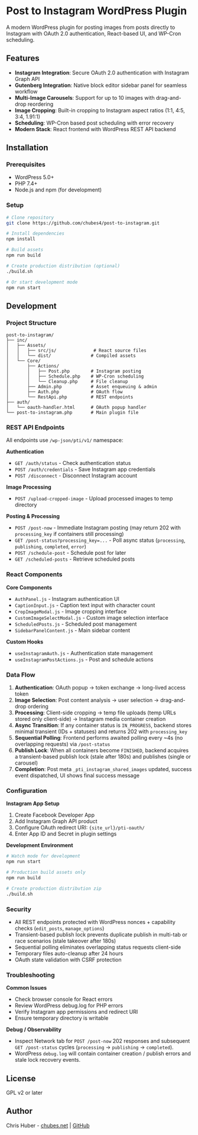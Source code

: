 # Post to Instagram WordPress Plugin

A modern WordPress plugin for posting images from posts directly to Instagram with OAuth 2.0 authentication, React-based UI, and WP-Cron scheduling.

## Features

- **Instagram Integration**: Secure OAuth 2.0 authentication with Instagram Graph API
- **Gutenberg Integration**: Native block editor sidebar panel for seamless workflow
- **Multi-Image Carousels**: Support for up to 10 images with drag-and-drop reordering
- **Image Cropping**: Built-in cropping to Instagram aspect ratios (1:1, 4:5, 3:4, 1.91:1)
- **Scheduling**: WP-Cron based post scheduling with error recovery
- **Modern Stack**: React frontend with WordPress REST API backend

## Installation

### Prerequisites
- WordPress 5.0+
- PHP 7.4+
- Node.js and npm (for development)

### Setup
```bash
# Clone repository
git clone https://github.com/chubes4/post-to-instagram.git

# Install dependencies
npm install

# Build assets
npm run build

# Create production distribution (optional)
./build.sh

# Or start development mode
npm run start
```

## Development

### Project Structure
```
post-to-instagram/
├── inc/
│   ├── Assets/
│   │   ├── src/js/              # React source files
│   │   └── dist/               # Compiled assets
│   └── Core/
│       ├── Actions/
│       │   ├── Post.php        # Instagram posting
│       │   ├── Schedule.php    # WP-Cron scheduling
│       │   └── Cleanup.php     # File cleanup
│       ├── Admin.php           # Asset enqueuing & admin
│       ├── Auth.php            # OAuth flow
│       └── RestApi.php         # REST endpoints
├── auth/
│   └── oauth-handler.html      # OAuth popup handler
└── post-to-instagram.php       # Main plugin file
```

### REST API Endpoints

All endpoints use `/wp-json/pti/v1/` namespace:

**Authentication**
- `GET /auth/status` - Check authentication status
- `POST /auth/credentials` - Save Instagram app credentials
- `POST /disconnect` - Disconnect Instagram account

**Image Processing**
- `POST /upload-cropped-image` - Upload processed images to temp directory

**Posting & Processing**
- `POST /post-now` - Immediate Instagram posting (may return 202 with `processing_key` if containers still processing)
- `GET /post-status?processing_key=...` - Poll async status (`processing`, `publishing`, `completed`, `error`)
- `POST /schedule-post` - Schedule post for later
- `GET /scheduled-posts` - Retrieve scheduled posts

### React Components

**Core Components**
- `AuthPanel.js` - Instagram authentication UI
- `CaptionInput.js` - Caption text input with character count
- `CropImageModal.js` - Image cropping interface
- `CustomImageSelectModal.js` - Custom image selection interface
- `ScheduledPosts.js` - Scheduled post management
- `SidebarPanelContent.js` - Main sidebar content

**Custom Hooks**
- `useInstagramAuth.js` - Authentication state management
- `useInstagramPostActions.js` - Post and schedule actions

### Data Flow

1. **Authentication**: OAuth popup → token exchange → long-lived access token
2. **Image Selection**: Post content analysis → user selection → drag-and-drop ordering
3. **Processing**: Client-side cropping → temp file uploads (temp URLs stored only client-side) → Instagram media container creation
4. **Async Transition**: If any container status is `IN_PROGRESS`, backend stores minimal transient (IDs + statuses) and returns 202 with `processing_key`
5. **Sequential Polling**: Frontend performs awaited polling every ~4s (no overlapping requests) via `/post-status`
6. **Publish Lock**: When all containers become `FINISHED`, backend acquires a transient-based publish lock (stale after 180s) and publishes (single or carousel)
7. **Completion**: Post meta `_pti_instagram_shared_images` updated, success event dispatched, UI shows final success message

### Configuration

**Instagram App Setup**
1. Create Facebook Developer App
2. Add Instagram Graph API product
3. Configure OAuth redirect URI: `{site_url}/pti-oauth/`
4. Enter App ID and Secret in plugin settings

**Development Environment**
```bash
# Watch mode for development
npm run start

# Production build assets only
npm run build

# Create production distribution zip
./build.sh
```

### Security

- All REST endpoints protected with WordPress nonces + capability checks (`edit_posts`, `manage_options`)
- Transient-based publish lock prevents duplicate publish in multi-tab or race scenarios (stale takeover after 180s)
- Sequential polling eliminates overlapping status requests client-side
- Temporary files auto-cleanup after 24 hours
- OAuth state validation with CSRF protection

### Troubleshooting

**Common Issues**
- Check browser console for React errors
- Review WordPress debug.log for PHP errors
- Verify Instagram app permissions and redirect URI
- Ensure temporary directory is writable

**Debug / Observability**
- Inspect Network tab for `POST /post-now` 202 responses and subsequent `GET /post-status` cycles (`processing` → `publishing` → `completed`).
- WordPress `debug.log` will contain container creation / publish errors and stale lock recovery events.

## License

GPL v2 or later

## Author

Chris Huber - [chubes.net](https://chubes.net) | [GitHub](https://github.com/chubes4)